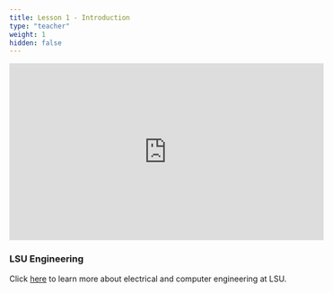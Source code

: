 ```yaml
---
title: Lesson 1 - Introduction 
type: "teacher" 
weight: 1
hidden: false
---
```


<iframe width="560" height="315" src="https://www.youtube.com/embed/QQewdCJTcIU" frameborder="0" allow="autoplay; encrypted-media" allowfullscreen></iframe>

### LSU Engineering

Click <a href="https://drive.google.com/file/d/13UlkJyIOatjd0ScJZNYhk6UOb_U9VXb-/view?usp=sharing" target="_blank">here</a> to learn more about electrical and computer engineering at LSU.